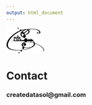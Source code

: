 ```yaml
---
output: html_document
---
```

<span>
<img src="www/images/cds_logo_small.png" alt="logo_top" >
<h1>Contact</h1>
<h3>createdatasol@gmail.com</h3>
</span>